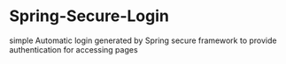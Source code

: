 # Spring-Secure-Login
simple Automatic login generated by Spring secure framework to provide authentication for accessing pages

